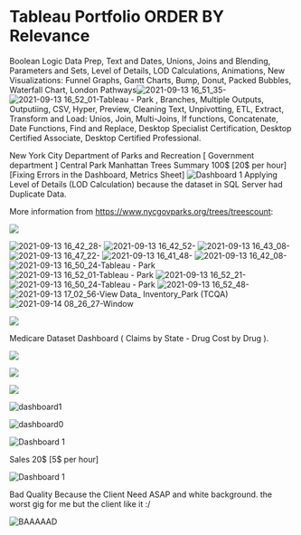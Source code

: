 # Tableau Portfolio ORDER BY Relevance

Boolean Logic Data Prep, Text and Dates, Unions, Joins and Blending, Parameters and Sets, Level of Details, LOD Calculations, Animations, New Visualizations: Funnel Graphs, Gantt Charts, Bump, Donut, Packed Bubbles, Waterfall Chart, London Pathways![2021-09-13 16_51_35-](https://user-images.githubusercontent.com/35381213/136372444-27c129e4-ce47-4d6a-b9ab-793df5c50ca0.png)
![2021-09-13 16_52_01-Tableau - Park](https://user-images.githubusercontent.com/35381213/136372484-5cd27bd4-5b1a-4406-ab10-40d6c62f29cd.png)
, Branches, Multiple Outputs, Outputiing, CSV, Hyper, Preview, Cleaning Text, Unpivotting, ETL, Extract, Transform and Load: Unios, Join, Multi-Joins, If functions, Concatenate, Date Functions, Find and Replace, Desktop Specialist Certification, Desktop Certified Associate, Desktop Certified Professional.

New York City Department of Parks and Recreation [ Government department ]
 Central Park Manhattan Trees Summary 100$ [20$ per hour] [Fixing Errors in the Dashboard, Metrics Sheet]
![Dashboard 1](https://github.com/RubenGavidia/Scala/blob/master/CB.png?raw=true)
Applying Level of Details (LOD Calculation) because the dataset 
in SQL Server had Duplicate Data. 

More information from https://www.nycgovparks.org/trees/treescount:

![](https://github.com/RubenGavidia/Tableau_Portfolio/blob/main/Visuals.png/TreesCount_Website_www.nycgovparks.org.tb.png?raw=true)

![2021-09-13 16_42_28-](https://user-images.githubusercontent.com/35381213/136371853-f2ebf317-5b5e-42e4-92bc-a4c53e30b36f.png)
![2021-09-13 16_42_52-](https://user-images.githubusercontent.com/35381213/136371878-a6a16fd2-3985-4826-87a9-48047fe0b2c9.png)
![2021-09-13 16_43_08-](https://user-images.githubusercontent.com/35381213/136371894-9e5bcdac-313e-469c-b328-54e41bb34492.png)
![2021-09-13 16_47_22-](https://user-images.githubusercontent.com/35381213/136371906-51ac3fc4-5a02-4626-a33f-d631943f3754.png)
![2021-09-13 16_41_48-](https://user-images.githubusercontent.com/35381213/136371939-c76f0021-b11b-4239-99bd-9ac870d11f49.png)
![2021-09-13 16_42_08-](https://user-images.githubusercontent.com/35381213/136371969-0629f3bc-b47a-4762-8a55-156456d3c245.png)
![2021-09-13 16_50_24-Tableau - Park](https://user-images.githubusercontent.com/35381213/136372395-144ae15f-28ca-41e8-9ccd-42327c3e64de.png)
![2021-09-13 16_52_01-Tableau - Park](https://user-images.githubusercontent.com/35381213/136373241-0bac92cd-a255-4a8d-a329-f30d0db6d0f6.png)
![2021-09-13 16_52_21-](https://user-images.githubusercontent.com/35381213/136373313-4ee22589-75eb-42c2-a29d-2725ab0bdcd9.png)
![2021-09-13 16_50_24-Tableau - Park](https://user-images.githubusercontent.com/35381213/136373321-2a6a803a-1e9e-43f6-9666-a4930aa2d2aa.png)
![2021-09-13 16_52_48-](https://user-images.githubusercontent.com/35381213/136373816-eb7fa49a-4e91-4b39-88f6-9be17948a5ac.png)
![2021-09-13 17_02_56-View Data_  Inventory_Park (TCQA)](https://user-images.githubusercontent.com/35381213/136373870-480e6a0a-18f1-4961-8b1f-82976a3bc27c.png)
![2021-09-14 08_26_27-Window](https://user-images.githubusercontent.com/35381213/136373896-25706d6a-6249-4130-b609-acc52dc2ba46.png)


![](https://github.com/RubenGavidia/Tableau_Portfolio/blob/main/Visuals.png/TreesCount_Website_www.nycgovparks.orgPART2.tb.png)

Medicare Dataset Dashboard ( Claims by State - Drug Cost by Drug ).

![](https://github.com/RubenGavidia/Tableau_Portfolio/blob/main/Visuals.png/Medicare%20data%20source.png)

![](https://github.com/RubenGavidia/Tableau_Portfolio/blob/main/Visuals.png/Medicare%20map%20claims.png)

![](https://github.com/RubenGavidia/Tableau_Portfolio/blob/main/Visuals.png/Medicare%20dashboard.png)

![dashboard1](https://github.com/RubenGavidia/Tableau_Portfolio/blob/main/Visuals.png/Dashboard1_Sales_By_State.tb.png)

![dashboard0](https://github.com/RubenGavidia/Tableau_Portfolio/blob/main/Visuals.png/Dashboard_Sales_By_State.tb.png)


![Dashboard 1](https://github.com/RubenGavidia/Tableau_Portfolio/blob/main/Dashboard%201.png)

Sales 20$ [5$ per hour]

![Dashboard 1](https://github.com/RubenGavidia/Tableau_Portfolio/blob/main/IMG-20210131-WA0000.jpg?raw=true)

Bad Quality Because the Client Need ASAP and white background. 
the worst gig for me but the client like it :/ 

![BAAAAAD](https://github.com/RubenGavidia/Tableau_Portfolio/blob/main/SUMOFSALES2.png?raw=true)


